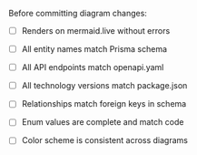Before committing diagram changes:

- [ ] Renders on mermaid.live without errors

- [ ] All entity names match Prisma schema

- [ ] All API endpoints match openapi.yaml

- [ ] All technology versions match package.json

- [ ] Relationships match foreign keys in schema

- [ ] Enum values are complete and match code

- [ ] Color scheme is consistent across diagrams
